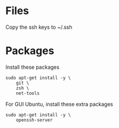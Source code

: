 # Files

Copy the ssh keys to ~/.ssh

# Packages

Install these packages

```
sudo apt-get install -y \
    git \
    zsh \
    net-tools
```

For GUI Ubuntu, install these extra packages

```
sudo apt-get install -y \
    openssh-server
```
